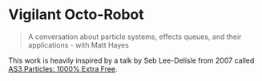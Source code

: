 # Vigilant Octo-Robot
> A conversation about particle systems, effects queues, and their applications - with Matt Hayes

This work is heavily inspired by a talk by Seb Lee-Delisle from 2007 called [AS3 Particles: 1000% Extra Free](http://seb.ly/2007/09/as3-particles-1000-extra-free/).
